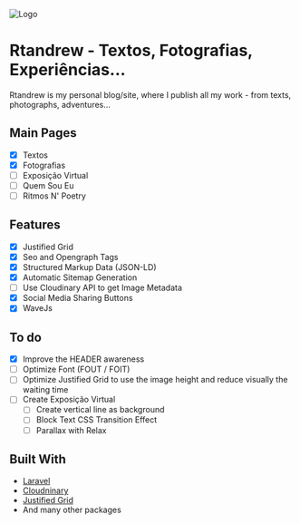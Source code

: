 ![Logo](https://res.cloudinary.com/db9ha9ox6/image/upload/v1551351148/rtandrew-site/logo-black.png)

# Rtandrew - Textos, Fotografias, Experiências...
Rtandrew is my personal blog/site, where I publish all my work - from texts, photographs, adventures...

## Main Pages
- [x] Textos
- [x] Fotografias
- [ ] Exposição Virtual
- [ ] Quem Sou Eu
- [ ] Ritmos N' Poetry

## Features 
- [x] Justified Grid
- [x] Seo and Opengraph Tags
- [x] Structured Markup Data (JSON-LD)
- [x] Automatic Sitemap Generation
- [ ] Use Cloudinary API to get Image Metadata
- [x] Social Media Sharing Buttons
- [x] WaveJs

## To do
- [x] Improve the HEADER awareness
- [ ] Optimize Font (FOUT / FOIT)
- [ ] Optimize Justified Grid to use the image height and reduce visually the waiting time
- [ ] Create Exposição Virtual
    - [ ] Create vertical line as background
    - [ ] Block Text CSS Transition Effect
    - [ ] Parallax with Relax

## Built With
* [Laravel](http://laravel.com/)
* [Cloudninary](http://cloudinary.com/)
* [Justified Grid](http://miromannino.github.io/Justified-Gallery/)
* And many other packages
